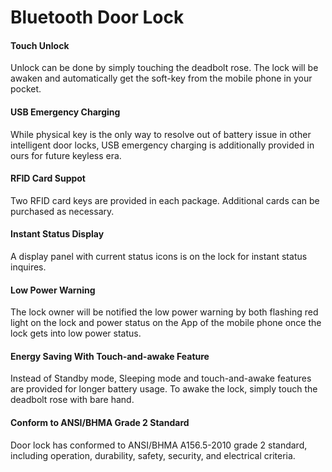 # Bluetooth Door Lock

#### Touch Unlock
Unlock can be done by simply touching the deadbolt rose. The lock will be awaken and automatically get the soft-key from the mobile phone in your pocket.
#### USB Emergency Charging
While physical key is the only way to resolve out of battery issue in other intelligent door locks, USB emergency charging is additionally provided in ours for future keyless era.
#### RFID Card Suppot
Two RFID card keys are provided in each package. Additional cards can be purchased as necessary.
#### Instant Status Display
A display panel with current status icons is on the lock for instant status inquires.
#### Low Power Warning
The lock owner will be notified the low power warning by both flashing red light on the lock and power status on the App of the mobile phone once the lock gets into low power status.
#### Energy Saving With Touch-and-awake Feature
Instead of Standby mode, Sleeping mode and touch-and-awake features are provided for longer battery usage. To awake the lock, simply touch the deadbolt rose with bare hand.
#### Conform to ANSI/BHMA Grade 2 Standard
Door lock has conformed to ANSI/BHMA A156.5-2010 grade 2 standard, including operation, durability, safety, security, and electrical criteria.
